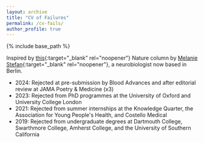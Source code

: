 ```yaml
---
layout: archive
title: "CV of Failures"
permalink: /cv-fails/
author_profile: true
---
```


{% include base_path %}

Inspired by [this](https://www.nature.com/articles/nj7322-467a){:target="_blank" rel="noopener"} Nature column by [Melanie Stefan](http://melaniestefan.net/){:target="_blank" rel="noopener"}, a neurobiologist now based in Berlin.

* 2024: Rejected at pre-submission by Blood Advances and after editorial review at JAMA Poetry & Medicine (x3)
* 2023: Rejected from PhD programmes at the University of Oxford and University College London
* 2021: Rejected from summer internships at the Knowledge Quarter, the Association for Young People's Health, and Costello Medical
* 2019: Rejected from undergraduate degrees at Dartmouth College, Swarthmore College, Amherst College, and the University of Southern California
